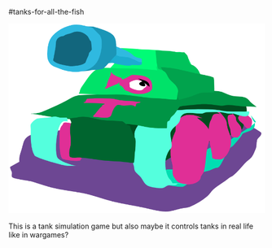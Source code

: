 #tanks-for-all-the-fish

![Tanks for all the fish](./art/Logo.png)

This is a tank simulation game but also maybe it controls tanks in real life
like in wargames?
